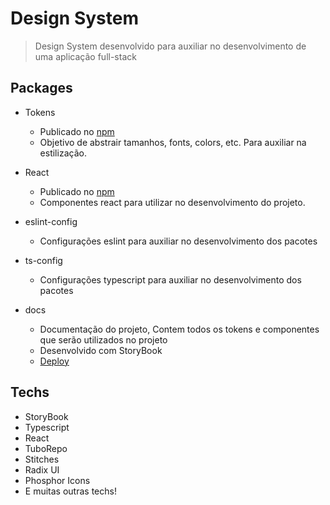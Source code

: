 # Design System
>Design System desenvolvido para auxiliar no desenvolvimento de uma aplicação full-stack

## Packages

- Tokens 
    - Publicado no [npm](https://www.npmjs.com/package/@alphacall-ui/tokens)
    - Objetivo de abstrair tamanhos, fonts, colors, etc. Para auxiliar na estilização.

- React
    - Publicado no [npm](https://www.npmjs.com/package/@alphacall-ui/react)
    - Componentes react para utilizar no desenvolvimento do projeto.

- eslint-config
    - Configurações eslint para auxiliar no desenvolvimento dos pacotes 

- ts-config
    - Configurações typescript para auxiliar no desenvolvimento dos pacotes

- docs
    - Documentação do projeto, Contem todos os tokens e componentes que serão utilizados no projeto
    - Desenvolvido com StoryBook
    - [Deploy](https://github.com/davimarcilio/designSystem)

## Techs

- StoryBook
- Typescript
- React
- TuboRepo
- Stitches
- Radix UI
- Phosphor Icons
- E muitas outras techs!